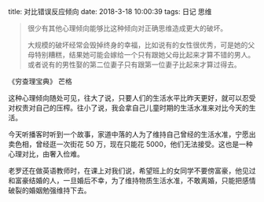 title: 对比错误反应倾向
date: 2018-3-18 10:00:39
tags: 日记 思维

> 很少有其他心理倾向能够比这种倾向对正确思维造成更大的破坏。
>
> 大规模的破坏经常会毁掉终身的幸福，比如说有的女性很优秀，可是她的父母特别糟糕，结果她可能会嫁给一个只有跟她父母比起来才算不错的男人。或者说有的男性娶的第二位妻子只有跟第一位妻子比起来才算过得去。

《穷查理宝典》 芒格

这种心理倾向随处可见，往大了说，只要人们的生活水平比昨天更好，就可以忍受对权贵对自己的压榨。往小了说，我会拿自己儿童时期的生活水准来对比今天的生活。

今天听播客时听到一个故事，家道中落的人为了维持自己曾经的生活水准，宁愿出卖色相，曾经逛一次街花 50 万，现在只能花 5000，他们无法接受。这也是一种心理对比，由奢入俭难。

老罗还在做英语教师时，在课上对我们说，希望班上的女同学不要傍富豪，他见过和富豪结婚的人，一旦婚后不幸，为了维持物质生活水准，不敢离婚，只能把感情破裂的婚姻勉强维持下去。